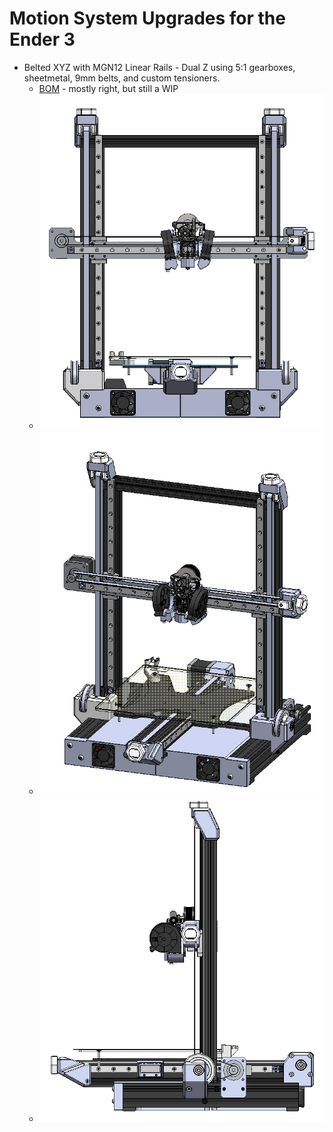 # Motion System Upgrades for the Ender 3

- Belted XYZ with MGN12 Linear Rails - Dual Z using 5:1 gearboxes, sheetmetal, 9mm belts, and custom tensioners.
	- [BOM](https://docs.google.com/spreadsheets/d/e/2PACX-1vSwatS81Ic4Gb2444vTR6-2apBhpKt-JdCN3oAfh10aeszloj0uu95zCPn2nBABrJI8vrNvn7x4FIQ1/pubhtml) - mostly right, but still a WIP
	- ![Image of BZ1](./Images/BeltedXYZ_front.png)
	- ![Image of BZ2](./Images/BeltedXYZ_iso.png)
	- ![Image of BZ3](./Images/BeltedXYZ_side.png)

